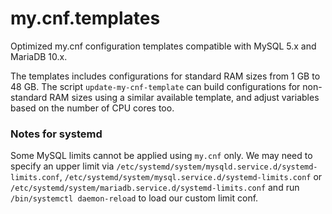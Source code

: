 # my.cnf.templates
Optimized my.cnf configuration templates compatible with MySQL 5.x and MariaDB 10.x.

The templates includes configurations for standard RAM sizes from 1 GB to 48 GB. The script `update-my-cnf-template` can build configurations for non-standard RAM sizes using a similar available template, and adjust variables based on the number of CPU cores too.


### Notes for systemd
Some MySQL limits cannot be applied using `my.cnf` only. We may need to specify an upper limit via `/etc/systemd/system/mysqld.service.d/systemd-limits.conf`, `/etc/systemd/system/mysql.service.d/systemd-limits.conf` or `/etc/systemd/system/mariadb.service.d/systemd-limits.conf` and run `/bin/systemctl daemon-reload` to load our custom limit conf.
